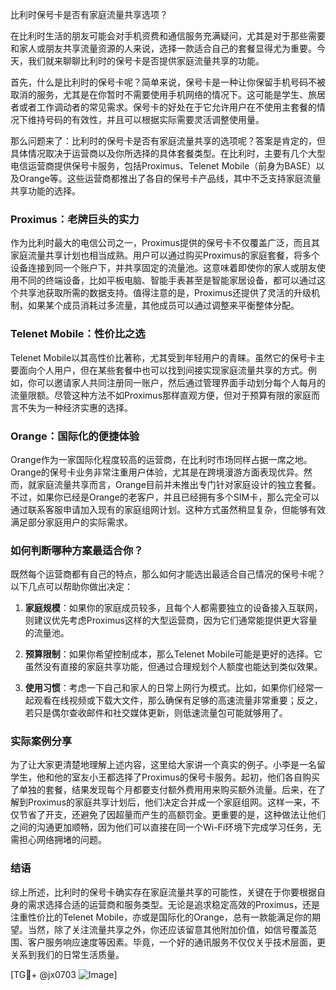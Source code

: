 比利时保号卡是否有家庭流量共享选项？

在比利时生活的朋友可能会对手机资费和通信服务充满疑问，尤其是对于那些需要和家人或朋友共享流量资源的人来说，选择一款适合自己的套餐显得尤为重要。今天，我们就来聊聊比利时的保号卡是否提供家庭流量共享的功能。

首先，什么是比利时的保号卡呢？简单来说，保号卡是一种让你保留手机号码不被取消的服务，尤其是在你暂时不需要使用手机网络的情况下。这可能是学生、旅居者或者工作调动者的常见需求。保号卡的好处在于它允许用户在不使用主套餐的情况下维持号码的有效性，并且可以根据实际需要灵活调整使用量。

那么问题来了：比利时的保号卡是否有家庭流量共享的选项呢？答案是肯定的，但具体情况取决于运营商以及你所选择的具体套餐类型。在比利时，主要有几个大型电信运营商提供保号卡服务，包括Proximus、Telenet Mobile（前身为BASE）以及Orange等。这些运营商都推出了各自的保号卡产品线，其中不乏支持家庭流量共享功能的选择。

### Proximus：老牌巨头的实力

作为比利时最大的电信公司之一，Proximus提供的保号卡不仅覆盖广泛，而且其家庭流量共享计划也相当成熟。用户可以通过购买Proximus的家庭套餐，将多个设备连接到同一个账户下，并共享固定的流量池。这意味着即使你的家人或朋友使用不同的终端设备，比如平板电脑、智能手表甚至是智能家居设备，都可以通过这个共享池获取所需的数据支持。值得注意的是，Proximus还提供了灵活的升级机制，如果某个成员消耗过多流量，其他成员可以通过调整来平衡整体分配。

### Telenet Mobile：性价比之选

Telenet Mobile以其高性价比著称，尤其受到年轻用户的青睐。虽然它的保号卡主要面向个人用户，但在某些套餐中也可以找到间接实现家庭流量共享的方式。例如，你可以邀请家人共同注册同一账户，然后通过管理界面手动划分每个人每月的流量限额。尽管这种方法不如Proximus那样直观方便，但对于预算有限的家庭而言不失为一种经济实惠的选择。

### Orange：国际化的便捷体验

Orange作为一家国际化程度较高的运营商，在比利时市场同样占据一席之地。Orange的保号卡业务非常注重用户体验，尤其是在跨境漫游方面表现优异。然而，就家庭流量共享而言，Orange目前并未推出专门针对家庭设计的独立套餐。不过，如果你已经是Orange的老客户，并且已经拥有多个SIM卡，那么完全可以通过联系客服申请加入现有的家庭组网计划。这种方式虽然稍显复杂，但能够有效满足部分家庭用户的实际需求。

### 如何判断哪种方案最适合你？

既然每个运营商都有自己的特点，那么如何才能选出最适合自己情况的保号卡呢？以下几点可以帮助你做出决定：

1. **家庭规模**：如果你的家庭成员较多，且每个人都需要独立的设备接入互联网，则建议优先考虑Proximus这样的大型运营商，因为它们通常能提供更大容量的流量池。
   
2. **预算限制**：如果你希望控制成本，那么Telenet Mobile可能是更好的选择。它虽然没有直接的家庭共享功能，但通过合理规划个人额度也能达到类似效果。

3. **使用习惯**：考虑一下自己和家人的日常上网行为模式。比如，如果你们经常一起观看在线视频或下载大文件，那么确保有足够的高速流量非常重要；反之，若只是偶尔查收邮件和社交媒体更新，则低速流量包可能就够用了。

### 实际案例分享

为了让大家更清楚地理解上述内容，这里给大家讲一个真实的例子。小李是一名留学生，他和他的室友小王都选择了Proximus的保号卡服务。起初，他们各自购买了单独的套餐，结果发现每个月都要支付额外费用用来购买额外流量。后来，在了解到Proximus的家庭共享计划后，他们决定合并成一个家庭组网。这样一来，不仅节省了开支，还避免了因超量而产生的高额罚金。更重要的是，这种做法让他们之间的沟通更加顺畅，因为他们可以直接在同一个Wi-Fi环境下完成学习任务，无需担心网络拥堵的问题。

### 结语

综上所述，比利时的保号卡确实存在家庭流量共享的可能性，关键在于你要根据自身的需求选择合适的运营商和服务类型。无论是追求稳定高效的Proximus，还是注重性价比的Telenet Mobile，亦或是国际化的Orange，总有一款能满足你的期望。当然，除了关注流量共享之外，你还应该留意其他附加价值，如信号覆盖范围、客户服务响应速度等因素。毕竟，一个好的通讯服务不仅仅关乎技术层面，更关系到我们的日常生活质量。

[TG💪+ @jx0703 ![Image](https://github.com/user-attachments/assets/dbca1d08-cadb-493c-b0ec-ad6f7a83f270)]